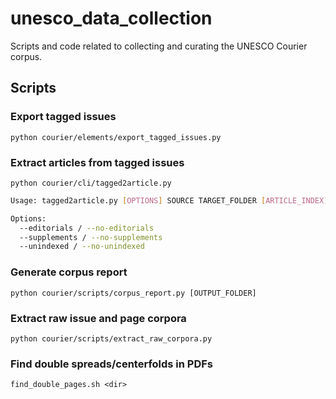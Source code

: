 # unesco_data_collection
Scripts and code related to collecting and curating the UNESCO Courier corpus.

## Scripts
### Export tagged issues

	python courier/elements/export_tagged_issues.py


### Extract articles from tagged issues 

	python courier/cli/tagged2article.py

```bash
Usage: tagged2article.py [OPTIONS] SOURCE TARGET_FOLDER [ARTICLE_INDEX]

Options:
  --editorials / --no-editorials
  --supplements / --no-supplements
  --unindexed / --no-unindexed
```

### Generate corpus report

    python courier/scripts/corpus_report.py [OUTPUT_FOLDER]


### Extract raw issue and page corpora

	python courier/scripts/extract_raw_corpora.py

### Find double spreads/centerfolds in PDFs

    find_double_pages.sh <dir>

